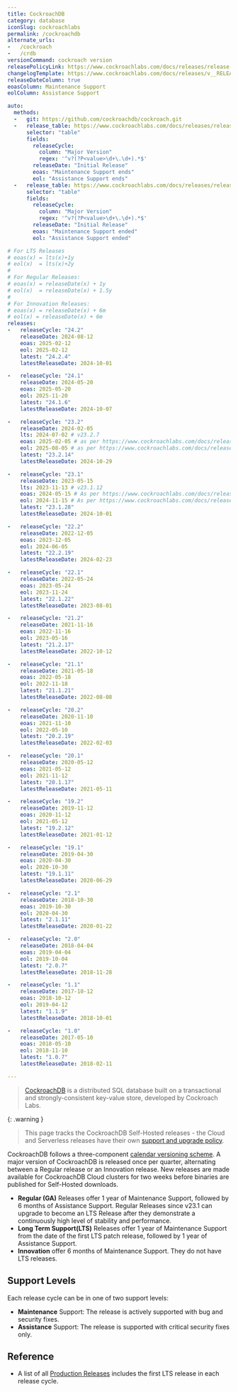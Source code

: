 ```yaml
---
title: CockroachDB
category: database
iconSlug: cockroachlabs
permalink: /cockroachdb
alternate_urls:
-   /cockroach
-   /crdb
versionCommand: cockroach version
releasePolicyLink: https://www.cockroachlabs.com/docs/releases/release-support-policy
changelogTemplate: https://www.cockroachlabs.com/docs/releases/v__RELEASE_CYCLE__
releaseDateColumn: true
eoasColumn: Maintenance Support
eolColumn: Assistance Support

auto:
  methods:
  -   git: https://github.com/cockroachdb/cockroach.git
  -   release_table: https://www.cockroachlabs.com/docs/releases/release-support-policy
      selector: "table"
      fields:
        releaseCycle:
          column: "Major Version"
          regex: '^v?(?P<value>\d+\.\d+).*$'
        releaseDate: "Initial Release"
        eoas: "Maintenance Support ends"
        eol: "Assistance Support ends"
  -   release_table: https://www.cockroachlabs.com/docs/releases/release-support-policy
      selector: "table"
      fields:
        releaseCycle:
          column: "Major Version"
          regex: '^v?(?P<value>\d+\.\d+).*$'
        releaseDate: "Initial Release"
        eoas: "Maintenance Support ended"
        eol: "Assistance Support ended"

# For LTS Releases
# eoas(x) = lts(x)+1y
# eol(x)  = lts(x)+2y
#
# For Regular Releases:
# eoas(x) = releaseDate(x) + 1y
# eol(x)  = releaseDate(x) + 1.5y
#
# For Innovation Releases:
# eoas(x) = releaseDate(x) + 6m
# eol(x) = releaseDate(x) + 6m
releases:
-   releaseCycle: "24.2"
    releaseDate: 2024-08-12
    eoas: 2025-02-12
    eol: 2025-02-12
    latest: "24.2.4"
    latestReleaseDate: 2024-10-01

-   releaseCycle: "24.1"
    releaseDate: 2024-05-20
    eoas: 2025-05-20
    eol: 2025-11-20
    latest: "24.1.6"
    latestReleaseDate: 2024-10-07

-   releaseCycle: "23.2"
    releaseDate: 2024-02-05
    lts: 2024-07-02 # v23.2.7 
    eoas: 2025-02-05 # as per https://www.cockroachlabs.com/docs/releases/v23.2
    eol: 2025-08-05 # as per https://www.cockroachlabs.com/docs/releases/v23.2
    latest: "23.2.14"
    latestReleaseDate: 2024-10-29

-   releaseCycle: "23.1"
    releaseDate: 2023-05-15
    lts: 2023-11-13 # v23.1.12
    eoas: 2024-05-15 # As per https://www.cockroachlabs.com/docs/releases/v23.1
    eol: 2024-11-15 # As per https://www.cockroachlabs.com/docs/releases/v23.1
    latest: "23.1.28"
    latestReleaseDate: 2024-10-01

-   releaseCycle: "22.2"
    releaseDate: 2022-12-05
    eoas: 2023-12-05
    eol: 2024-06-05
    latest: "22.2.19"
    latestReleaseDate: 2024-02-23

-   releaseCycle: "22.1"
    releaseDate: 2022-05-24
    eoas: 2023-05-24
    eol: 2023-11-24
    latest: "22.1.22"
    latestReleaseDate: 2023-08-01

-   releaseCycle: "21.2"
    releaseDate: 2021-11-16
    eoas: 2022-11-16
    eol: 2023-05-16
    latest: "21.2.17"
    latestReleaseDate: 2022-10-12

-   releaseCycle: "21.1"
    releaseDate: 2021-05-18
    eoas: 2022-05-18
    eol: 2022-11-18
    latest: "21.1.21"
    latestReleaseDate: 2022-08-08

-   releaseCycle: "20.2"
    releaseDate: 2020-11-10
    eoas: 2021-11-10
    eol: 2022-05-10
    latest: "20.2.19"
    latestReleaseDate: 2022-02-03

-   releaseCycle: "20.1"
    releaseDate: 2020-05-12
    eoas: 2021-05-12
    eol: 2021-11-12
    latest: "20.1.17"
    latestReleaseDate: 2021-05-11

-   releaseCycle: "19.2"
    releaseDate: 2019-11-12
    eoas: 2020-11-12
    eol: 2021-05-12
    latest: "19.2.12"
    latestReleaseDate: 2021-01-12

-   releaseCycle: "19.1"
    releaseDate: 2019-04-30
    eoas: 2020-04-30
    eol: 2020-10-30
    latest: "19.1.11"
    latestReleaseDate: 2020-06-29

-   releaseCycle: "2.1"
    releaseDate: 2018-10-30
    eoas: 2019-10-30
    eol: 2020-04-30
    latest: "2.1.11"
    latestReleaseDate: 2020-01-22

-   releaseCycle: "2.0"
    releaseDate: 2018-04-04
    eoas: 2019-04-04
    eol: 2019-10-04
    latest: "2.0.7"
    latestReleaseDate: 2018-11-28

-   releaseCycle: "1.1"
    releaseDate: 2017-10-12
    eoas: 2018-10-12
    eol: 2019-04-12
    latest: "1.1.9"
    latestReleaseDate: 2018-10-01

-   releaseCycle: "1.0"
    releaseDate: 2017-05-10
    eoas: 2018-05-10
    eol: 2018-11-10
    latest: "1.0.7"
    latestReleaseDate: 2018-02-11

---
```


> [CockroachDB](http://cockroachdb.com/) is a distributed SQL database built on a transactional and
> strongly-consistent key-value store, developed by Cockroach Labs.

{: .warning }
> This page tracks the CockroachDB Self-Hosted releases - the Cloud and Serverless releases have their own
> [support and upgrade policy](https://www.cockroachlabs.com/docs/cockroachcloud/upgrade-policy).

CockroachDB follows a three-component [calendar versioning scheme](https://www.cockroachlabs.com/docs/releases/#release-naming).
A major version of CockroachDB is released once per quarter, alternating between
a Regular release or an Innovation release. New releases are made available for CockroachDB Cloud clusters
for two weeks before binaries are published for Self-Hosted downloads.

- **Regular (GA)** Releases offer 1 year of Maintenance Support, followed by 6 months of Assistance Support.
  Regular Releases since v23.1 can upgrade to become an LTS Release after they demonstrate a continuously high
  level of stability and performance.
- **Long Term Support(LTS)** Releases offer 1 year of Maintenance Support from the date of the first LTS
  patch release, followed by 1 year of Assistance Support.
- **Innovation** offer 6 months of Maintenance Support. They do not have LTS releases. 

## Support Levels

Each release cycle can be in one of two support levels:

- **Maintenance** Support: The release is actively supported with bug and security fixes.
- **Assistance** Support: The release is supported with critical security fixes only.

## Reference

- A list of all [Production Releases](https://www.cockroachlabs.com/docs/releases#production-releases) includes
  the first LTS release in each release cycle.
